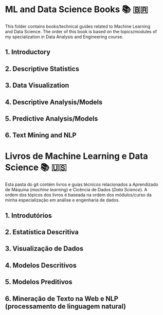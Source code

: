 # ML and Data Science Books 📚  🇧🇷

This folder contains books/technical guides related to Machine Learning and Data Science. The order of this book is based on the topics/modules of my specialization in Data Analysis and Engineering course.

## 1. Introductory 

## 2. Descriptive Statistics

## 3. Data Visualization

## 4. Descriptive Analysis/Models

## 5. Predictive Analysis/Models

## 6. Text Mining and NLP


# Livros de Machine Learning e Data Science 📚  🇺🇸 

Esta pasta do git contém livros e guias técnicos relacionados a Aprendizado de Máquina (_machine learning_) e Cicência de Dados (_Data Science_). A ordem dos tópicos dos livros é baseada na ordem dos módulos/curso da minha especialização em análise e engenharia de dados. 

## 1. Introdutórios

## 2. Estatística Descritiva

## 3. Visualização de Dados

## 4. Modelos Descritivos 

## 5. Modelos Preditivos

## 6. Mineração de Texto na Web e NLP (processamento de linguagem natural)
